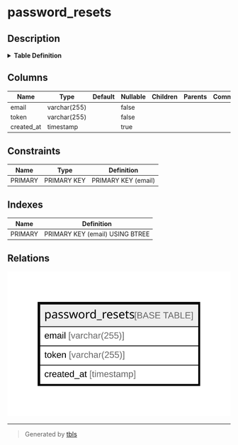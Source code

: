 # password_resets

## Description

<details>
<summary><strong>Table Definition</strong></summary>

```sql
CREATE TABLE `password_resets` (
  `email` varchar(255) COLLATE utf8mb4_unicode_ci NOT NULL,
  `token` varchar(255) COLLATE utf8mb4_unicode_ci NOT NULL,
  `created_at` timestamp NULL DEFAULT NULL,
  PRIMARY KEY (`email`)
) ENGINE=InnoDB DEFAULT CHARSET=utf8mb4 COLLATE=utf8mb4_unicode_ci
```

</details>

## Columns

| Name | Type | Default | Nullable | Children | Parents | Comment |
| ---- | ---- | ------- | -------- | -------- | ------- | ------- |
| email | varchar(255) |  | false |  |  |  |
| token | varchar(255) |  | false |  |  |  |
| created_at | timestamp |  | true |  |  |  |

## Constraints

| Name | Type | Definition |
| ---- | ---- | ---------- |
| PRIMARY | PRIMARY KEY | PRIMARY KEY (email) |

## Indexes

| Name | Definition |
| ---- | ---------- |
| PRIMARY | PRIMARY KEY (email) USING BTREE |

## Relations

![er](password_resets.svg)

---

> Generated by [tbls](https://github.com/k1LoW/tbls)

